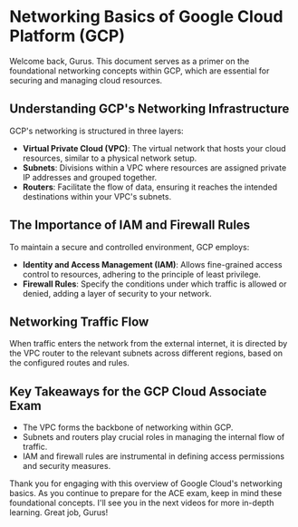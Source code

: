 # Networking Basics of Google Cloud Platform (GCP)

Welcome back, Gurus. This document serves as a primer on the foundational networking concepts within GCP, which are essential for securing and managing cloud resources.

## Understanding GCP's Networking Infrastructure

GCP's networking is structured in three layers:

- **Virtual Private Cloud (VPC)**: The virtual network that hosts your cloud resources, similar to a physical network setup.
- **Subnets**: Divisions within a VPC where resources are assigned private IP addresses and grouped together.
- **Routers**: Facilitate the flow of data, ensuring it reaches the intended destinations within your VPC's subnets.

## The Importance of IAM and Firewall Rules

To maintain a secure and controlled environment, GCP employs:

- **Identity and Access Management (IAM)**: Allows fine-grained access control to resources, adhering to the principle of least privilege.
- **Firewall Rules**: Specify the conditions under which traffic is allowed or denied, adding a layer of security to your network.

## Networking Traffic Flow

When traffic enters the network from the external internet, it is directed by the VPC router to the relevant subnets across different regions, based on the configured routes and rules.

## Key Takeaways for the GCP Cloud Associate Exam

- The VPC forms the backbone of networking within GCP.
- Subnets and routers play crucial roles in managing the internal flow of traffic.
- IAM and firewall rules are instrumental in defining access permissions and security measures.

Thank you for engaging with this overview of Google Cloud's networking basics. As you continue to prepare for the ACE exam, keep in mind these foundational concepts. I'll see you in the next videos for more in-depth learning. Great job, Gurus!
